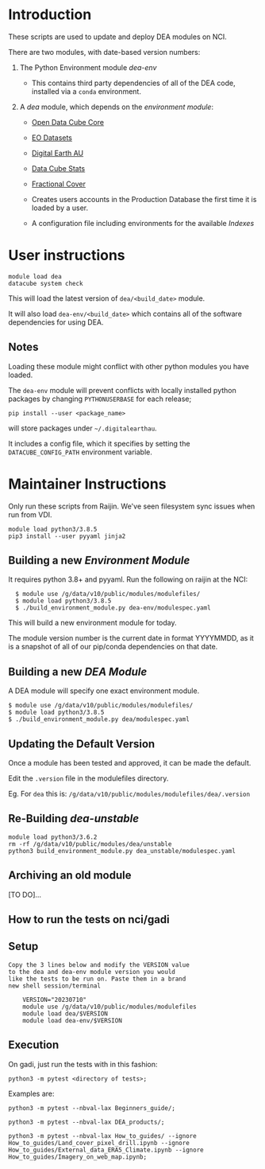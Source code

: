 # Introduction

These scripts are used to update and deploy DEA modules on NCI.

There are two modules, with date-based version numbers:

 1. The Python Environment module *dea-env*

    * This contains third party dependencies of all of the DEA code, installed via
      a `conda` environment.

 2. A *dea* module, which depends on the _environment module_:

    * [Open Data Cube Core](https://github.com/opendatacube/datacube-core/)

    * [EO Datasets](https://github.com/GeoscienceAustralia/eo-datasets/)

    * [Digital Earth AU](https://github.com/GeoscienceAustralia/digitalearthau/)

    * [Data Cube Stats](https://github.com/GeoscienceAustralia/datacube-stats/)

    * [Fractional Cover](https://github.com/GeoscienceAustralia/fc/)

    * Creates users accounts in the Production Database the first time it is
      loaded by a user.

    * A configuration file including environments for the available _Indexes_


# User instructions

    module load dea
    datacube system check

This will load the latest version of `dea/<build_date>` module.

It will also load `dea-env/<build_date>` which contains all of the software
dependencies for using DEA.

## Notes

Loading these module might conflict with other python modules you have loaded.

The `dea-env` module will prevent conflicts with locally installed python packages by
changing `PYTHONUSERBASE` for each release;

    pip install --user <package_name>

will store packages under `~/.digitalearthau`.


It includes a config file, which it specifies by setting the
`DATACUBE_CONFIG_PATH` environment variable.

# Maintainer Instructions

Only run these scripts from Raijin. We've seen filesystem sync issues when
run from VDI.

    module load python3/3.8.5
    pip3 install --user pyyaml jinja2

## Building a new _Environment Module_

It requires python 3.8+ and pyyaml. Run the following on raijin at the NCI:

      $ module use /g/data/v10/public/modules/modulefiles/
      $ module load python3/3.8.5
      $ ./build_environment_module.py dea-env/modulespec.yaml

This will build a new environment module for today.

The module version number is the current date in format YYYYMMDD, as it is a snapshot
of all of our pip/conda dependencies on that date.

## Building a new _DEA Module_

A DEA module will specify one exact environment module.

    $ module use /g/data/v10/public/modules/modulefiles/
    $ module load python3/3.8.5
    $ ./build_environment_module.py dea/modulespec.yaml

## Updating the Default Version

Once a module has been tested and approved, it can be made the default.

Edit the `.version` file in the modulefiles directory.

Eg. For `dea` this is: `/g/data/v10/public/modules/modulefiles/dea/.version`


## Re-Building _dea-unstable_

    module load python3/3.6.2
    rm -rf /g/data/v10/public/modules/dea/unstable
    python3 build_environment_module.py dea_unstable/modulespec.yaml


## Archiving an old module

[TO DO]...



## How to run the tests on nci/gadi

## Setup

    Copy the 3 lines below and modify the VERSION value
    to the dea and dea-env module version you would
    like the tests to be run on. Paste them in a brand
    new shell session/terminal

        VERSION="20230710"
        module use /g/data/v10/public/modules/modulefiles
        module load dea/$VERSION
        module load dea-env/$VERSION

## Execution
On gadi, just run the tests with in this fashion:

    python3 -m pytest <directory of tests>;

Examples are:

    python3 -m pytest --nbval-lax Beginners_guide/;

    python3 -m pytest --nbval-lax DEA_products/;

    python3 -m pytest --nbval-lax How_to_guides/ --ignore How_to_guides/Land_cover_pixel_drill.ipynb --ignore How_to_guides/External_data_ERA5_Climate.ipynb --ignore How_to_guides/Imagery_on_web_map.ipynb;